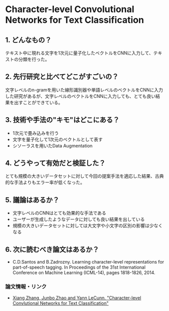 # Character-level Convolutional Networks for Text Classification

## 1. どんなもの？

テキスト中に現れる文字を1次元に量子化したベクトルをCNNに入力して、テキストの分類を行った。

## 2. 先行研究と比べてどこがすごいの？

文字レベルのn-gramを用いた線形識別器や単語レベルのベクトルをCNNに入力した研究があるが、文字レベルのベクトルをCNNに入力しても、とても良い結果を出すことができている。

## 3. 技術や手法の"キモ"はどこにある？

* 1次元で畳み込みを行う
* 文字を量子化して1次元のベクトルとして表す
* シソーラスを用いたData Augmentation

## 4. どうやって有効だと検証した？

とても規模の大きいデータセットに対して今回の提案手法を適応した結果、古典的な手法よりもエラー率が低くなった。

## 5. 議論はあるか？

* 文字レベルのCNNはとても効果的な手法である
* ユーザーが生成したようなデータに対しても良い結果を出している
* 規模の大きいデータセットに対しては大文字や小文字の区別の影響は少なくなる

## 6. 次に読むべき論文はあるか？

* C.D.Santos and B.Zadrozny. Learning character-level representations for part-of-speech tagging. In Proceedings of the 31st International Conference on Machine Learning (ICML-14), pages 1818-1826, 2014.

### 論文情報・リンク

* [Xiang Zhang, Junbo Zhao and Yann LeCunn. "Character-level Convlutional Networks for Text Classification"](https://arxiv.org/abs/1509.01626)

